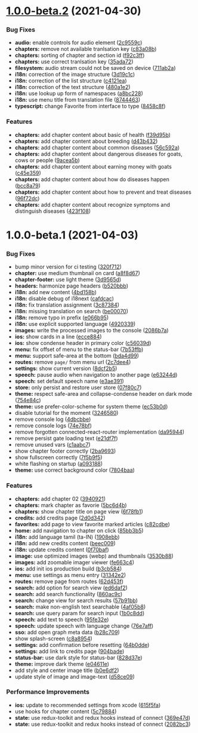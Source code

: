 # [1.0.0-beta.2](https://github.com/SimonGolms/goat-health-app/compare/v1.0.0-beta.1...v1.0.0-beta.2) (2021-04-30)


### Bug Fixes

* **audio:** enable controls for audio element ([2c9559c](https://github.com/SimonGolms/goat-health-app/commit/2c9559c3cdd8f7318baf8e1a79b2d129fc87e6a3))
* **chapters:** remove not available tranlsation key ([c83a08b](https://github.com/SimonGolms/goat-health-app/commit/c83a08b61eb8f53bb788ed44f8e0b11c32337056))
* **chapters:** sorting of chapter and section id ([f92c3ff](https://github.com/SimonGolms/goat-health-app/commit/f92c3ffc848f28a5a3617731715431283a4f2cf6))
* **chapters:** use correct tranlsation key ([35ada72](https://github.com/SimonGolms/goat-health-app/commit/35ada729878dfea6fa34385c4c19689518b51eaf))
* **filesystem:** audio stream could not be saved on device ([711ab2a](https://github.com/SimonGolms/goat-health-app/commit/711ab2adf463ad78601bac0097d2574dd607e8b9))
* **i18n:** correction of the image structure ([3d19c1c](https://github.com/SimonGolms/goat-health-app/commit/3d19c1cbbbab7a895f6c8d635e0845f91580c38b))
* **i18n:** correction of the list structure ([c4121ea](https://github.com/SimonGolms/goat-health-app/commit/c4121ead5bd3bbca486662d6878e3c94c86370e0))
* **i18n:** correction of the text structure ([480a1e2](https://github.com/SimonGolms/goat-health-app/commit/480a1e2fb8bfc24ae8fa8c4a3a21b8a29418b091))
* **i18n:** use lookup up form of namespaces ([a8bc228](https://github.com/SimonGolms/goat-health-app/commit/a8bc22838c7c10f95c92bbf9e43e964b2fcad20b))
* **i18n:** use menu title from translation file ([8744463](https://github.com/SimonGolms/goat-health-app/commit/874446301e6b7445047589e99523c220768ad93b))
* **typescript:** change Favorite from interface to type ([8458c8f](https://github.com/SimonGolms/goat-health-app/commit/8458c8fa0dfcbacc49b0348471409291e37a54d6))


### Features

* **chapters:** add chapter content about basic of health ([f39d95b](https://github.com/SimonGolms/goat-health-app/commit/f39d95b6dd27473495779b8d02db9a3876ce1b88))
* **chapters:** add chapter content about breeding ([d43b432](https://github.com/SimonGolms/goat-health-app/commit/d43b43257b2ad1ecaaefda0561eb7969636156ad))
* **chapters:** add chapter content about common diseases ([56c592a](https://github.com/SimonGolms/goat-health-app/commit/56c592a5d524ebbef89c6007066afe543b638708))
* **chapters:** add chapter content about dangerous diseases  for goats, cows or people ([9acea5b](https://github.com/SimonGolms/goat-health-app/commit/9acea5baff917717545c0665aabb149b43260457))
* **chapters:** add chapter content about earning money with goats ([c45e359](https://github.com/SimonGolms/goat-health-app/commit/c45e35938ff62bc297af0448369ddf601f94a94b))
* **chapters:** add chapter content about how do diseases happen ([bcc8a79](https://github.com/SimonGolms/goat-health-app/commit/bcc8a79b588fd2696eccb31161c25a38995b85c7))
* **chapters:** add chapter content about how to prevent and treat diseases ([96f72dc](https://github.com/SimonGolms/goat-health-app/commit/96f72dc813705edd526119c6bfab960a51506527))
* **chapters:** add chapter content about recognize symptoms and distinguish diseases ([423f108](https://github.com/SimonGolms/goat-health-app/commit/423f108fa7abbb515f00285efa1998d1a598287b))

# 1.0.0-beta.1 (2021-04-03)


### Bug Fixes

* bump minor version for ci testing ([320f712](https://github.com/SimonGolms/goat-health-app/commit/320f71228a377b4bb0c8119d1323cb39f23c3993))
* **chapter:** use medium thumbnail on card ([a8f8d67](https://github.com/SimonGolms/goat-health-app/commit/a8f8d67eb0ac8c726c0c8647937a747f59f8ab60))
* **chapter-footer:** use light theme ([3d9565d](https://github.com/SimonGolms/goat-health-app/commit/3d9565d33446b80be6879f1333d25aba2299b6d2))
* **headers:** harmonize page headers ([b520bbb](https://github.com/SimonGolms/goat-health-app/commit/b520bbb34d3b73f739933815fe4ec9e6491dacd4))
* **i18n:** add new content ([4bd158b](https://github.com/SimonGolms/goat-health-app/commit/4bd158bd94d300c8646ad8b3e5bb885b2fddb913))
* **i18n:** disable debug of i18next ([cafdcac](https://github.com/SimonGolms/goat-health-app/commit/cafdcac47eb60a966f1bd9f3d2174a589a50ad7d))
* **i18n:** fix translation assignment ([3c87384](https://github.com/SimonGolms/goat-health-app/commit/3c873842ead992484b48b631038f7faedbb18598))
* **i18n:** missing translation on search ([be00070](https://github.com/SimonGolms/goat-health-app/commit/be000705d4c3b7cd0436bde15d79998fddb986c2))
* **i18n:** remove typo in prefix ([e066b95](https://github.com/SimonGolms/goat-health-app/commit/e066b95e2d80ba0c121b96ab7d05751166cf454a))
* **i18n:** use explicit supported language ([4920339](https://github.com/SimonGolms/goat-health-app/commit/492033922ed0d4ae9609eb99399aca022165fe47))
* **images:** write the processed images to the console ([2086b7a](https://github.com/SimonGolms/goat-health-app/commit/2086b7a93e1935c9ff37d837ae4662e098a9dfb4))
* **ios:** show cards in a line ([ecce884](https://github.com/SimonGolms/goat-health-app/commit/ecce88415d13cefad72d63be4700c11f96720680))
* **ios:** show condense header in primary color ([c56039d](https://github.com/SimonGolms/goat-health-app/commit/c56039d28ee48463ceb5c26ed4c3018c39bdbe0a))
* **menu:** fix offset of menu to the status-bar ([7b53ffb](https://github.com/SimonGolms/goat-health-app/commit/7b53ffb887d7d1dfccdb4a2f9438e8f1b90db288))
* **menu:** support safe-area at the bottom ([bda4d99](https://github.com/SimonGolms/goat-health-app/commit/bda4d99f574a468de85c1693037fb4e13e9b81b1))
* **routes:** remove `page/` from menu url ([2c7dee4](https://github.com/SimonGolms/goat-health-app/commit/2c7dee43b8cc7d90b442c8b6fddb20884d8c144f))
* **settings:** show current version ([8dcf2b5](https://github.com/SimonGolms/goat-health-app/commit/8dcf2b52e020a6c3cd8b10065bf769551942ceb5))
* **speech:** pause audio when navigation to another page ([e63244d](https://github.com/SimonGolms/goat-health-app/commit/e63244d345bab975347fdb35e4cd097f9356d4de))
* **speech:** set default speech name ([e3ae391](https://github.com/SimonGolms/goat-health-app/commit/e3ae391589c4e3b40857b6c1e66e9e503ea815fc))
* **store:** only persist and restore user store ([07f80c7](https://github.com/SimonGolms/goat-health-app/commit/07f80c7a64365172ce500959f08bb1317e28307c))
* **theme:** respect safe-area and collapse-condense header on dark mode ([754e84c](https://github.com/SimonGolms/goat-health-app/commit/754e84ce3560fab3d94d9ab8de887d595eea67aa))
* **theme:** use prefer-color-scheme for system theme ([ec53b0d](https://github.com/SimonGolms/goat-health-app/commit/ec53b0def74656e4950d3117a84a682af2dd86c6))
* disable tutorial for the moment ([3246580](https://github.com/SimonGolms/goat-health-app/commit/3246580ef08f3dd6dcf2885cdc7be6470a1b7f9e))
* remove console log ([4dbcbbe](https://github.com/SimonGolms/goat-health-app/commit/4dbcbbe7bf323730ce90d23629560abaa5eaf61a))
* remove console logs ([74e78bf](https://github.com/SimonGolms/goat-health-app/commit/74e78bf789a10a9c289acb23421a7f193f82a1d4))
* remove forgotten connected-react-router implementation ([da95944](https://github.com/SimonGolms/goat-health-app/commit/da95944ebbb12927ac0e4f45430b1d6acabfce80))
* remove persist gate loading text ([e21df7f](https://github.com/SimonGolms/goat-health-app/commit/e21df7fc49dd6408d2210036c92890d8cc373dd8))
* remove unused vars ([c1aabc7](https://github.com/SimonGolms/goat-health-app/commit/c1aabc7bf6a2b4ff5e4590fa69df46a73c34c24a))
* show chapter footer correctly ([2ba9693](https://github.com/SimonGolms/goat-health-app/commit/2ba9693c55270c2b08563b50bcb9d502e784b276))
* show fullscreen correctly ([7f5b9f5](https://github.com/SimonGolms/goat-health-app/commit/7f5b9f58edbee140ebf4fba3e5f3b5f286783766))
* white flashing on startup ([a093188](https://github.com/SimonGolms/goat-health-app/commit/a0931885e7c96b0def67fa863028d1f84f4883da))
* **theme:** use correct background color ([7804baa](https://github.com/SimonGolms/goat-health-app/commit/7804baac7671b8cadfbab04157c4a2c1e18616cf))


### Features

* **chapters:** add chapter 02 ([3940921](https://github.com/SimonGolms/goat-health-app/commit/3940921967e98e5279e4749e451526e43b07c488))
* **chapters:** mark chapter as favorie ([5bc6d4b](https://github.com/SimonGolms/goat-health-app/commit/5bc6d4b64f1c3b855ce277f689b346ae80b55160))
* **chapters:** show chapter title on page view ([6f78fb1](https://github.com/SimonGolms/goat-health-app/commit/6f78fb11c22bd928ae09996a890676c95b2fc400))
* **credits:** add credits page ([2d0d342](https://github.com/SimonGolms/goat-health-app/commit/2d0d342253bb92d2fc3955d3c59c5a19ae9dc1b7))
* **favorites:** add page to view favorite marked articles ([c82cdbe](https://github.com/SimonGolms/goat-health-app/commit/c82cdbe80c9fe5572053eeb755acd5cf01bff6ac))
* **home:** add navigation to chapter on click ([85bb3b5](https://github.com/SimonGolms/goat-health-app/commit/85bb3b5097d0acea7b5f5712df81425badac51e9))
* **i18n:** add language tamil (ta-IN) ([1908ebb](https://github.com/SimonGolms/goat-health-app/commit/1908ebb25d427194c1ed8638eec762b264a14a77))
* **i18n:** add new credits content ([beec009](https://github.com/SimonGolms/goat-health-app/commit/beec00961726134bc0d2901b8202adf741c9a943))
* **i18n:** update credits content ([0f70baf](https://github.com/SimonGolms/goat-health-app/commit/0f70bafa786a1cadc74f4be44e092f4c2c5f16c6))
* **image:** use optimized images (webp) and thumbnails ([3530b88](https://github.com/SimonGolms/goat-health-app/commit/3530b88bd65c8f16a4789b9a7353214fa2988d98))
* **images:** add zoomable imager viewer ([fe663c4](https://github.com/SimonGolms/goat-health-app/commit/fe663c4392692b4f06e8cf7b9a613f080f11d703))
* **ios:** add init ios production build ([b3cb584](https://github.com/SimonGolms/goat-health-app/commit/b3cb584e979088e4f4c82e7bdc7e7a6e51b5fbd8))
* **menu:** use settings as menu entry ([31342e2](https://github.com/SimonGolms/goat-health-app/commit/31342e23fcdcb928742ce1cf5ac299c1aa297b00))
* **routes:** remove page from routes ([62d453f](https://github.com/SimonGolms/goat-health-app/commit/62d453f8f1b1b4fe0078ebcb6b30cea158565f67))
* **search:** add option for search view ([ed6daf2](https://github.com/SimonGolms/goat-health-app/commit/ed6daf2c53d6679c487c5171367cf1c26e16e33c))
* **search:** add search functionality ([860ac9c](https://github.com/SimonGolms/goat-health-app/commit/860ac9c7c0853a45031047d7ef7c4eef347879e9))
* **search:** change view for search results ([57b91bb](https://github.com/SimonGolms/goat-health-app/commit/57b91bb11ea5a1b9881650bbdcfe32b1f4bfc238))
* **search:** make non-english text searchable ([4af05b8](https://github.com/SimonGolms/goat-health-app/commit/4af05b8db7d5d21155fe1d43ddee89f974d701a0))
* **search:** use query param for search input ([1b0c8dd](https://github.com/SimonGolms/goat-health-app/commit/1b0c8dd7e63aaa1192244fcf3a624887a487b4b7))
* **speech:** add text to speech ([95fe32e](https://github.com/SimonGolms/goat-health-app/commit/95fe32e4baa92e9c4544cabda2b0d0a649967acd))
* **speech:** update speech with language change ([76e7aff](https://github.com/SimonGolms/goat-health-app/commit/76e7affb84b8a2fc3d39286db44c7f9ef38c979f))
* **sso:** add open graph meta data ([b28c709](https://github.com/SimonGolms/goat-health-app/commit/b28c709bcb6941b73372c6b85965e0a521e12e5d))
* show splash-screen ([c8a8954](https://github.com/SimonGolms/goat-health-app/commit/c8a8954a9be4833daf16f316f2468c2a023f36ff))
* **settings:** add confirmation before resetting ([64b0dde](https://github.com/SimonGolms/goat-health-app/commit/64b0ddecdddd583186f4a26c947ee153937e1785))
* **settings:** add link to credits page ([904bade](https://github.com/SimonGolms/goat-health-app/commit/904bade1de791f9b1bf99a5164008f2b6b0463d2))
* **status-bar:** use dark style for status-bar ([828d37e](https://github.com/SimonGolms/goat-health-app/commit/828d37e5c2729e52194484691c7f61eedd8ed2a1))
* **theme:** improve dark theme ([e04611e](https://github.com/SimonGolms/goat-health-app/commit/e04611e896530a1e2cc4b5745662506f2614842d))
* add style and center image title ([b0e6df2](https://github.com/SimonGolms/goat-health-app/commit/b0e6df2e3cdccd7f59ff151ac593436b8c29db51))
* update style of image and image-text ([d58ce09](https://github.com/SimonGolms/goat-health-app/commit/d58ce09104f4fa964c8a03919978891fd2690270))


### Performance Improvements

* **ios:** update to recommended settings from xcode ([615f5fa](https://github.com/SimonGolms/goat-health-app/commit/615f5faa6472e60c8775bc2457925c8a75baff40))
* use hooks for chapter content ([5c79884](https://github.com/SimonGolms/goat-health-app/commit/5c79884b640dedb56f3d761c6bf5d9222896ef39))
* **state:** use redux-toolkit and redux hooks instead of connect ([369e47d](https://github.com/SimonGolms/goat-health-app/commit/369e47d341fbdedaee619b43f2f509e3daca8a4b))
* **state:** use redux-toolkit and redux hooks instead of connect ([2082bc3](https://github.com/SimonGolms/goat-health-app/commit/2082bc3b6515ebe9affeeba8f1e8e649505c4b75))
